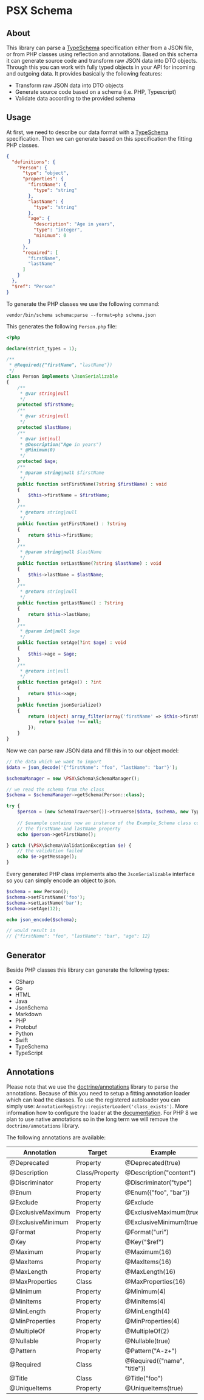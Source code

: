 PSX Schema
===

## About

This library can parse a [TypeSchema](https://typeschema.org/) specification either
from a JSON file, or from PHP classes using reflection and annotations. Based on
this schema it can generate source code and transform raw JSON data into DTO objects.
Through this you can work with fully typed objects in your API for incoming and
outgoing data. It provides basically the following features:

* Transform raw JSON data into DTO objects
* Generate source code based on a schema (i.e. PHP, Typescript)
* Validate data according to the provided schema

## Usage

At first, we need to describe our data format with a [TypeSchema](https://typeschema.org/)
specification. Then we can generate based on this specification the fitting PHP
classes.

```json
{
  "definitions": {
    "Person": {
      "type": "object",
      "properties": {
        "firstName": {
          "type": "string"
        },
        "lastName": {
          "type": "string"
        },
        "age": {
          "description": "Age in years",
          "type": "integer",
          "minimum": 0
        }
      },
      "required": [
        "firstName",
        "lastName"
      ]
    }
  },
  "$ref": "Person"
}
```

To generate the PHP classes we use the following command:   

```
vendor/bin/schema schema:parse --format=php schema.json
```

This generates the following `Person.php` file:

```php
<?php

declare(strict_types = 1);

/**
 * @Required({"firstName", "lastName"})
 */
class Person implements \JsonSerializable
{
    /**
     * @var string|null
     */
    protected $firstName;
    /**
     * @var string|null
     */
    protected $lastName;
    /**
     * @var int|null
     * @Description("Age in years")
     * @Minimum(0)
     */
    protected $age;
    /**
     * @param string|null $firstName
     */
    public function setFirstName(?string $firstName) : void
    {
        $this->firstName = $firstName;
    }
    /**
     * @return string|null
     */
    public function getFirstName() : ?string
    {
        return $this->firstName;
    }
    /**
     * @param string|null $lastName
     */
    public function setLastName(?string $lastName) : void
    {
        $this->lastName = $lastName;
    }
    /**
     * @return string|null
     */
    public function getLastName() : ?string
    {
        return $this->lastName;
    }
    /**
     * @param int|null $age
     */
    public function setAge(?int $age) : void
    {
        $this->age = $age;
    }
    /**
     * @return int|null
     */
    public function getAge() : ?int
    {
        return $this->age;
    }
    public function jsonSerialize()
    {
        return (object) array_filter(array('firstName' => $this->firstName, 'lastName' => $this->lastName, 'age' => $this->age), static function ($value) : bool {
            return $value !== null;
        });
    }
}
```

Now we can parse raw JSON data and fill this in to our object model:

```php
// the data which we want to import
$data = json_decode('{"firstName": "foo", "lastName": "bar"}');

$schemaManager = new \PSX\Schema\SchemaManager();

// we read the schema from the class
$schema = $schemaManager->getSchema(Person::class);

try {
    $person = (new SchemaTraverser())->traverse($data, $schema, new TypeVisitor());
    
    // $example contains now an instance of the Example_Schema class containing 
    // the firstName and lastName property
    echo $person->getFirstName();

} catch (\PSX\Schema\ValidationException $e) {
    // the validation failed
    echo $e->getMessage();
}

```

Every generated PHP class implements also the `JsonSerializable` interface so
you can simply encode an object to json.

```php
$schema = new Person();
$schema->setFirstName('foo');
$schema->setLastName('bar');
$schema->setAge(12);

echo json_encode($schema);

// would result in
// {"firstName": "foo", "lastName": "bar", "age": 12}

```

## Generator

Beside PHP classes this library can generate the following types:

* CSharp
* Go
* HTML
* Java
* JsonSchema
* Markdown
* PHP
* Protobuf
* Python
* Swift
* TypeSchema
* TypeScript

## Annotations

Please note that we use the [doctrine/annotations](https://github.com/doctrine/annotations)
library to parse the annotations. Because of this you need to setup a fitting
annotation loader which can load the classes. To use the registered autoloader
you can simply use: `AnnotationRegistry::registerLoader('class_exists')`. More
information how to configure the loader at the
[documentation](https://www.doctrine-project.org/projects/doctrine-annotations/en/1.6/annotations.html#registering-annotations).
For PHP 8 we plan to use native annotations so in the long term we will remove the
`doctrine/annotations` library.

The following annotations are available:

| Annotation            | Target         | Example                                           |
|-----------------------|----------------|---------------------------------------------------|
| @Deprecated           | Property       | @Deprecated(true)                            |
| @Description          | Class/Property | @Description("content")                           |
| @Discriminator        | Property       | @Discriminator("type")                           |
| @Enum                 | Property       | @Enum({"foo", "bar"})                             |
| @Exclude              | Property       | @Exclude                                          |
| @ExclusiveMaximum     | Property       | @ExclusiveMaximum(true)                           |
| @ExclusiveMinimum     | Property       | @ExclusiveMinimum(true)                           |
| @Format               | Property       | @Format("uri")                                    |
| @Key                  | Property       | @Key("$ref")                                      |
| @Maximum              | Property       | @Maximum(16)                                      |
| @MaxItems             | Property       | @MaxItems(16)                                     |
| @MaxLength            | Property       | @MaxLength(16)                                    |
| @MaxProperties        | Class          | @MaxProperties(16)                                |
| @Minimum              | Property       | @Minimum(4)                                       |
| @MinItems             | Property       | @MinItems(4)                                      |
| @MinLength            | Property       | @MinLength(4)                                     |
| @MinProperties        | Property       | @MinProperties(4)                                 |
| @MultipleOf           | Property       | @MultipleOf(2)                                    |
| @Nullable             | Property       | @Nullable(true)                                    |
| @Pattern              | Property       | @Pattern("A-z+")                                  |
| @Required             | Class          | @Required({"name", "title"})                      |
| @Title                | Class          | @Title("foo")                                     |
| @UniqueItems          | Property       | @UniqueItems(true)                                |
